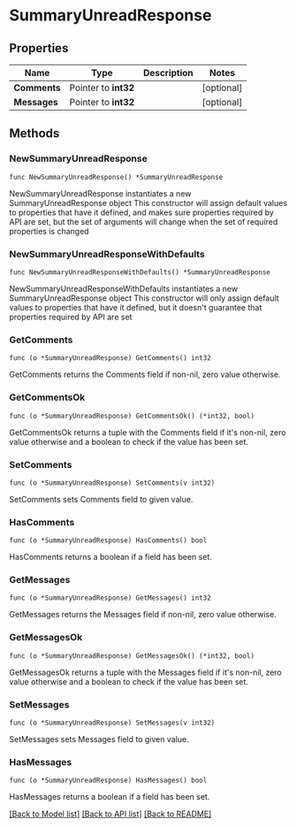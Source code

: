 # SummaryUnreadResponse

## Properties

Name | Type | Description | Notes
------------ | ------------- | ------------- | -------------
**Comments** | Pointer to **int32** |  | [optional] 
**Messages** | Pointer to **int32** |  | [optional] 

## Methods

### NewSummaryUnreadResponse

`func NewSummaryUnreadResponse() *SummaryUnreadResponse`

NewSummaryUnreadResponse instantiates a new SummaryUnreadResponse object
This constructor will assign default values to properties that have it defined,
and makes sure properties required by API are set, but the set of arguments
will change when the set of required properties is changed

### NewSummaryUnreadResponseWithDefaults

`func NewSummaryUnreadResponseWithDefaults() *SummaryUnreadResponse`

NewSummaryUnreadResponseWithDefaults instantiates a new SummaryUnreadResponse object
This constructor will only assign default values to properties that have it defined,
but it doesn't guarantee that properties required by API are set

### GetComments

`func (o *SummaryUnreadResponse) GetComments() int32`

GetComments returns the Comments field if non-nil, zero value otherwise.

### GetCommentsOk

`func (o *SummaryUnreadResponse) GetCommentsOk() (*int32, bool)`

GetCommentsOk returns a tuple with the Comments field if it's non-nil, zero value otherwise
and a boolean to check if the value has been set.

### SetComments

`func (o *SummaryUnreadResponse) SetComments(v int32)`

SetComments sets Comments field to given value.

### HasComments

`func (o *SummaryUnreadResponse) HasComments() bool`

HasComments returns a boolean if a field has been set.

### GetMessages

`func (o *SummaryUnreadResponse) GetMessages() int32`

GetMessages returns the Messages field if non-nil, zero value otherwise.

### GetMessagesOk

`func (o *SummaryUnreadResponse) GetMessagesOk() (*int32, bool)`

GetMessagesOk returns a tuple with the Messages field if it's non-nil, zero value otherwise
and a boolean to check if the value has been set.

### SetMessages

`func (o *SummaryUnreadResponse) SetMessages(v int32)`

SetMessages sets Messages field to given value.

### HasMessages

`func (o *SummaryUnreadResponse) HasMessages() bool`

HasMessages returns a boolean if a field has been set.


[[Back to Model list]](../README.md#documentation-for-models) [[Back to API list]](../README.md#documentation-for-api-endpoints) [[Back to README]](../README.md)


